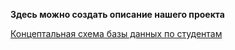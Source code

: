 **Здесь можно создать описание нашего проекта**


[Концептальная схема базы данных по студентам](https://drive.google.com/file/d/1up-pHYgRnpuUeZ46K-X7zxkanIEcnq3-/view?usp=sharing)
